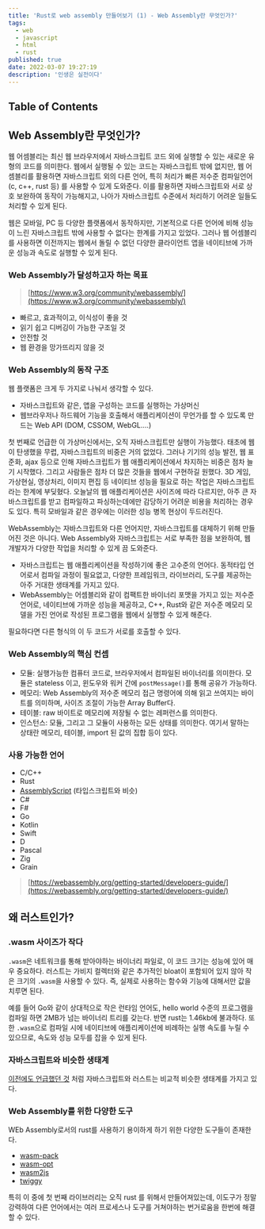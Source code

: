 ```yaml
---
title: 'Rust로 web assembly 만들어보기 (1) - Web Assembly란 무엇인가?'
tags:
  - web
  - javascript
  - html
  - rust
published: true
date: 2022-03-07 19:27:19
description: '인생은 실전이다'
---
```


## Table of Contents

## Web Assembly란 무엇인가?

웹 어셈블리는 최신 웹 브라우저에서 자바스크립트 코드 외에 실행할 수 있는 새로운 유형의 코드를 의미한다. 웹에서 실행될 수 있는 코드는 자바스크립트 밖에 없지만, 웹 어셈블리를 활용하면 자바스크립트 외의 다른 언어, 특히 처리가 빠른 저수준 컴파일언어 (c, c++, rust 등) 를 사용할 수 있게 도와준다. 이를 활용하면 자바스크립트와 서로 상호 보완하여 동작이 가능해지고, 나아가 자바스크립트 수준에서 처리하기 어려운 일들도 처리할 수 있게 된다.

웹은 모바일, PC 등 다양한 플랫폼에서 동작하지만, 기본적으로 다른 언어에 비해 성능이 느린 자바스크립트 밖에 사용할 수 없다는 한계를 가지고 있었다. 그러나 웹 어셈블리를 사용하면 이전까지는 웹에서 돌릴 수 없던 다양한 클라이언트 앱을 네이티브에 가까운 성능과 속도로 실행할 수 있게 된다.

### Web Assembly가 달성하고자 하는 목표

> [https://www.w3.org/community/webassembly/](https://www.w3.org/community/webassembly/)

- 빠르고, 효과적이고, 이식성이 좋을 것
- 읽기 쉽고 디버깅이 가능한 구조일 것
- 안전할 것
- 웹 환경을 망가뜨리지 않을 것

### Web Assembly의 동작 구조

웹 플랫폼은 크게 두 가지로 나눠서 생각할 수 있다.

- 자바스크립트와 같은, 앱을 구성하는 코드를 실행하는 가상머신
- 웹브라우저나 하드웨어 기능을 호출해서 애플리케이션이 무언가를 할 수 있도록 만드는 Web API (DOM, CSSOM, WebGL....)

첫 번째로 언급한 이 가상머신에서는, 오직 자바스크립트만 실행이 가능했다. 태초에 웹이 탄생했을 무렵, 자바스크립트의 비중은 거의 없었다. 그러나 기기의 성능 발전, 웹 표준화, ajax 등으로 인해 자바스크립트가 웹 애플리케이션에서 차지하는 비중은 점차 늘기 시작했다. 그리고 사람들은 점차 더 많은 것들을 웹에서 구현하길 원했다. 3D 게임, 가상현실, 영상처리, 이미지 편집 등 네이티브 성능을 필요로 하는 작업은 자바스크립트라는 한계에 부딪혔다. 오늘날의 웹 애플리케이션은 사이즈에 따라 다르지만, 아주 큰 자바스크립트를 받고 컴파일하고 파싱하는데에만 감당하기 어려운 비용을 처리하는 경우도 있다. 특히 모바일과 같은 경우에는 이러한 성능 병목 현상이 두드러진다.

WebAssembly는 자바스크립트와 다른 언어지만, 자바스크립트를 대체하기 위해 만들어진 것은 아니다. Web Assembly와 자바스크립트는 서로 부족한 점을 보완하여, 웹 개발자가 다양한 작업을 처리할 수 있게 끔 도와준다.

- 자바스크립트는 웹 애플리케이션을 작성하기에 좋은 고수준의 언어다. 동적타입 언어로서 컴파일 과정이 필요없고, 다양한 프레임워크, 라이브러리, 도구를 제공하는 아주 거대한 생태계를 가지고 있다.
- WebAssembly는 어셈블리와 같이 컴팩트한 바이너리 포맷을 가지고 있는 저수준 언어로, 네이티브에 가까운 성능을 제공하고, C++, Rust와 같은 저수준 메모리 모델을 가진 언어로 작성된 프로그램을 웹에서 실행할 수 있게 해준다.

필요하다면 다른 형식의 이 두 코드가 서로를 호출할 수 있다.

### Web Assembly의 핵심 컨셉

- 모듈: 실행가능한 컴퓨터 코드로, 브라우저에서 컴파일된 바이너리를 의미한다. 모듈은 stateless 이고, 윈도우와 워커 간에 `postMessage()`를 통해 공유가 가능하다.
- 메모리: Web Assembly의 저수준 메모리 접근 명령어에 의해 읽고 쓰여지는 바이트를 의미하며, 사이즈 조절이 가능한 Array Buffer다.
- 테이블: raw 바이트로 메모리에 저장될 수 없는 레퍼런스를 의미한다.
- 인스턴스: 모듈, 그리고 그 모듈이 사용하는 모든 상태를 의미한다. 여기서 말하는 상태란 메모리, 테이블, import 된 값의 집합 등이 있다.

### 사용 가능한 언어

- C/C++
- Rust
- [AssemblyScript](https://assemblyscript.org/introduction.html) (타입스크립트와 비슷)
- C#
- F#
- Go
- Kotlin
- Swift
- D
- Pascal
- Zig
- Grain

> [https://webassembly.org/getting-started/developers-guide/](https://webassembly.org/getting-started/developers-guide/)

## 왜 러스트인가?

### .wasm 사이즈가 작다

`.wasm`은 네트워크를 통해 받아야하는 바이너리 파일로, 이 코드 크기는 성능에 있어 매우 중요하다. 러스트는 가비지 컬렉터와 같은 추가적인 bloat이 포함되어 있지 않아 작은 크기의 `.wasm`을 사용할 수 있다. 즉, 실제로 사용하는 함수와 기능에 대해서만 값을 치루면 된다.

예를 들어 Go와 같이 상대적으로 작은 런타임 언어도, hello world 수준의 프로그램을 컴파일 하면 2MB가 넘는 바이너리 트리를 갖는다. 반면 rust는 1.46kb에 불과하다. 또한 `.wasm`으로 컴파일 시에 네이티브에 애플리케이션에 비례하는 실행 속도를 누릴 수 있으므로, 속도와 성능 모두를 잡을 수 있게 된다.

### 자바스크립트와 비슷한 생태계

[이전에도 언급했던 것](/2022/02/rust-for-javascript-developer-chapter1) 처럼 자바스크립트와 러스트는 비교적 비슷한 생태계를 가지고 있다.

### Web Assembly를 위한 다양한 도구

WEb Assembly로서의 rust를 사용하기 용이하게 하기 위한 다양한 도구들이 존재한다.

- [wasm-pack](https://github.com/rustwasm/wasm-pack)
- [wasm-opt](https://github.com/MrRefactoring/wasm-opt)
- [wasm2js](https://github.com/thlorenz/wasm2js)
- [twiggy](https://github.com/rustwasm/twiggy)

특히 이 중에 첫 번째 라이브러리는 오직 rust 를 위해서 만들어져있는데, 이도구가 정말 강력하여 다른 언어에서는 여러 프로세스나 도구를 거쳐야하는 번거로움을 한번에 해결 할 수 있다.
